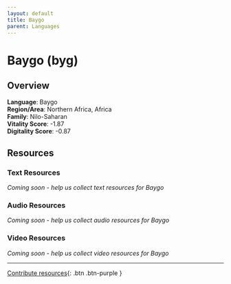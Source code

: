```yaml
---
layout: default
title: Baygo
parent: Languages
---
```


# Baygo (byg)

## Overview

**Language**: Baygo  
**Region/Area**: Northern Africa, Africa  
**Family**: Nilo-Saharan  
**Vitality Score**: -1.87  
**Digitality Score**: -0.87  

## Resources

### Text Resources
*Coming soon - help us collect text resources for Baygo*

### Audio Resources
*Coming soon - help us collect audio resources for Baygo*

### Video Resources
*Coming soon - help us collect video resources for Baygo*

---

[Contribute resources](https://fairtrain.github.io/){: .btn .btn-purple }
